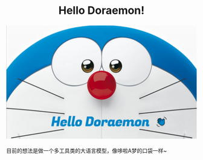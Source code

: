 <h1 align="center">Hello Doraemon!</h1>
<h3 align="center">
<picture>
  <img alt="Doraemon" src="./images/Doraemon.png"> 
</picture>
</h3>
目前的想法是做一个多工具类的大语言模型，像哆啦A梦的口袋一样~

